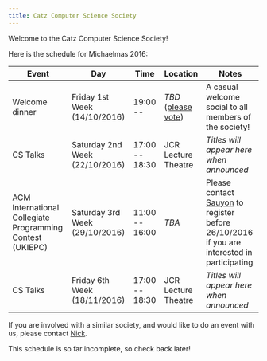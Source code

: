 ```yaml
---
title: Catz Computer Science Society
---
```


Welcome to the Catz Computer Science Society!

Here is the schedule for Michaelmas 2016:

| Event                                                     | Day                            | Time           | Location                                                | Notes                                                  |
|-----------------------------------------------------------|--------------------------------|----------------|---------------------------------------------------------|--------------------------------------------------------|
| Welcome dinner                                            | Friday 1st Week (14/10/2016)   | 19:00 --       | *TBD* ([please vote](http://www.strawpoll.me/11407870)) | A casual welcome social to all members of the society! |
| CS Talks                                                  | Saturday 2nd Week (22/10/2016) | 17:00 -- 18:30 | JCR Lecture Theatre                                     | *Titles will appear here when announced*               |
| ACM International Collegiate Programming Contest (UKIEPC) | Saturday 3rd Week (29/10/2016) | 11:00 -- 16:00 | *TBA*                                                   | Please contact [Sauyon](mailto:sauyon.lee@stcatz.ox.ac.uk) to register before 26/10/2016 if you are interested in participating |
| CS Talks                                                  | Friday 6th Week (18/11/2016)   | 17:00 -- 18:30 | JCR Lecture Theatre                                     | *Titles will appear here when announced*               |

If you are involved with a similar society, and would like to do an event with us, please contact [Nick](mailto:nick.hu@stcatz.ox.ac.uk).

This schedule is so far incomplete, so check back later!
